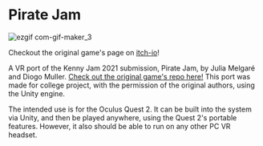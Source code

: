 # Pirate Jam

![ezgif com-gif-maker_3](https://user-images.githubusercontent.com/42148950/131026234-7cc0ac78-458e-4967-9995-680accec9f5b.gif)

Checkout the original game's page on [itch-io](https://julia-melgare.itch.io/pirate-jam)!

A VR port of the Kenny Jam 2021 submission, Pirate  Jam, by Julia Melgaré and Diogo Muller. [Check out the original game's repo here!](https://github.com/Julia-Melgare/PirateJam)
This port was made for college project, with the permission of the original authors, using the Unity engine.

The intended use is for the Oculus Quest 2. It can be built into the system via Unity, and then be played anywhere, using the Quest 2's portable features.
However, it also should be able to run on any other PC VR headset.
